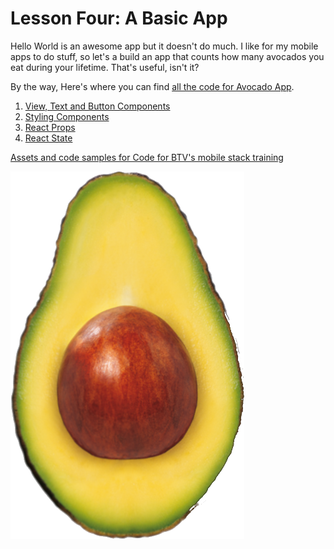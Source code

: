 # Lesson Four: A Basic App

Hello World is an awesome app but it doesn't do much.  I like for my mobile apps to do stuff, so let's a build an app that counts how many avocados you eat during your lifetime.  That's useful, isn't it?

By the way, Here's where you can find [all the code for Avocado App](../coed-samples/avocado).

   1. [View, Text and Button Components](01_View-Text-and-Button-Components.md)
   2. [Styling Components](02_Styling-Components.md)
   3. [React Props](03_React-Props.md)
   4. [React State](04_React-State.md)

[Assets and code samples for Code for BTV's mobile stack training]()
 
![Alt](../code-samples/avocado/assets/avocado.png "Avocado")
